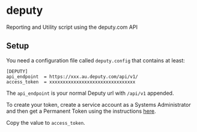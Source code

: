 # deputy
Reporting and Utility script using the deputy.com API

## Setup

You need a configuration file called `deputy.config` that contains at least:

```
[DEPUTY]
api_endpoint  = https://xxx.au.deputy.com/api/v1/
access_token  = xxxxxxxxxxxxxxxxxxxxxxxxxxxxxxxx
```
The `api_endpoint` is your normal Deputy url with `/api/v1` appended.

To create your token, create a service account as a Systems Administrator and then get a Permanent Token using the instructions [here](http://api-doc.deputy.com/API/Authentication).

Copy the value to `access_token`.
